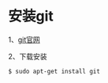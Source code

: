# 安装git

1、[git官网](http://git-scm.com/download/linux)

2、下载安装

```bash
$ sudo apt-get install git
```